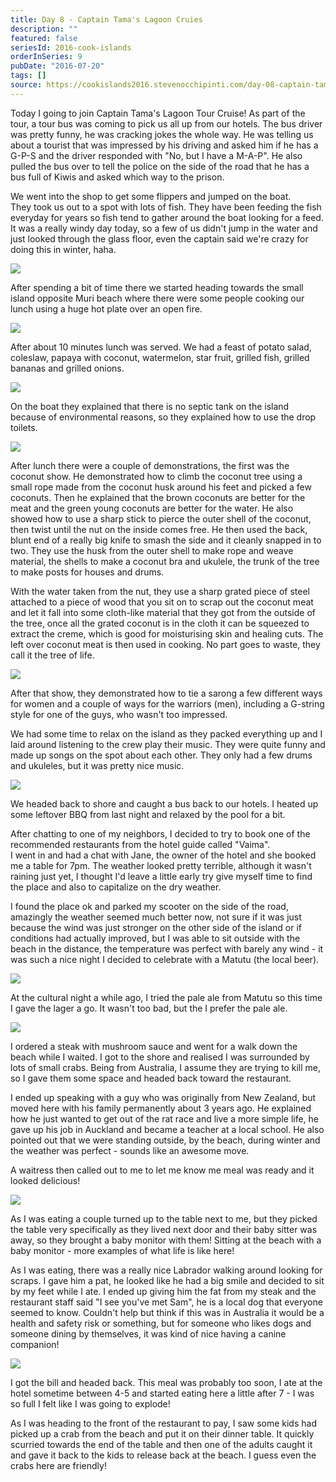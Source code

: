 ```yaml
---
title: Day 8 - Captain Tama's Lagoon Cruies
description: ""
featured: false
seriesId: 2016-cook-islands
orderInSeries: 9
pubDate: "2016-07-20"
tags: []
source: https://cookislands2016.stevenocchipinti.com/day-08-captain-tamas-lagoon-cruise/
---
```


Today I going to join Captain Tama's Lagoon Tour Cruise! As part of the tour, a
tour bus was coming to pick us all up from our hotels. The bus driver was pretty
funny, he was cracking jokes the whole way. He was telling us about a tourist
that was impressed by his driving and asked him if he has a G-P-S and the driver
responded with "No, but I have a M-A-P".
He also pulled the bus over to tell the police on the side of the road that he
has a bus full of Kiwis and asked which way to the prison.

We went into the shop to get some flippers and jumped on the boat.  
They took us out to a spot with lots of fish. They have been feeding the fish
everyday for years so fish tend to gather around the boat looking for a feed.
It was a really windy day today, so a few of us didn't jump in the water and
just looked through the glass floor, even the captain said we're crazy for doing
this in winter, haha.

![](https://res.cloudinary.com/stevenocchipinti/image/upload/c_limit,h_600,w_600/v1/cookislands2016/day-08-glass-bottom-boat_xnsixs.jpg)

After spending a bit of time there we started heading towards the small island
opposite Muri beach where there were some people cooking our lunch using a huge
hot plate over an open fire.

![](https://res.cloudinary.com/stevenocchipinti/image/upload/c_limit,h_600,w_600/v1/cookislands2016/day-08-cooking_grwopy.jpg)

After about 10 minutes lunch was served. We had a feast of potato salad,
coleslaw, papaya with coconut, watermelon, star fruit, grilled fish, grilled
bananas and grilled onions.

![](https://res.cloudinary.com/stevenocchipinti/image/upload/c_limit,h_600,w_600/v1/cookislands2016/day-08-lunch_g0n6dq.jpg)

On the boat they explained that there is no septic tank on the island because of
environmental reasons, so they explained how to use the drop toilets.

![](https://res.cloudinary.com/stevenocchipinti/image/upload/c_limit,h_600,w_600/v1/cookislands2016/day-08-toilet-sign_teymod.jpg)

After lunch there were a couple of demonstrations, the first was the coconut
show. He demonstrated how to climb the coconut tree using a small rope made from
the coconut husk around his feet and picked a few coconuts.
Then he explained that the brown coconuts are better for the meat and the green
young coconuts are better for the water.
He also showed how to use a sharp stick to pierce the outer shell of the
coconut, then twist until the nut on the inside comes free.
He then used the back, blunt end of a really big knife to smash the side and it
cleanly snapped in to two.
They use the husk from the outer shell to make rope and weave material, the
shells to make a coconut bra and ukulele, the trunk of the tree to make posts
for houses and drums.

With the water taken from the nut, they use a sharp grated piece of steel
attached to a piece of wood that you sit on to scrap out the coconut meat and
let it fall into some cloth-like material that they got from the outside of the
tree, once all the grated coconut is in the cloth it can be squeezed to extract
the creme, which is good for moisturising skin and healing cuts. The left over
coconut meat is then used in cooking. No part goes to waste, they call it the
tree of life.

![](https://res.cloudinary.com/stevenocchipinti/image/upload/c_limit,h_600,w_600/v1/cookislands2016/day-08-performance_awthin.jpg)

After that show, they demonstrated how to tie a sarong a few different ways for
women and a couple of ways for the warriors (men), including a G-string style
for one of the guys, who wasn't too impressed.

We had some time to relax on the island as they packed everything up and I laid
around listening to the crew play their music. They were quite funny and made up
songs on the spot about each other. They only had a few drums and ukuleles, but
it was pretty nice music.

![](https://res.cloudinary.com/stevenocchipinti/image/upload/c_limit,h_600,w_600/v1/cookislands2016/day-08-music_tybqx8.jpg)

We headed back to shore and caught a bus back to our hotels. I heated up some
leftover BBQ from last night and relaxed by the pool for a bit.

After chatting to one of my neighbors, I decided to try to book one of the
recommended restaurants from the hotel guide called "Vaima".  
I went in and had a chat with Jane, the owner of the hotel and she booked me a
table for 7pm. The weather looked pretty terrible, although it wasn't raining
just yet, I thought I'd leave a little early try give myself time to find the
place and also to capitalize on the dry weather.

I found the place ok and parked my scooter on the side of the road, amazingly
the weather seemed much better now, not sure if it was just because the wind was
just stronger on the other side of the island or if conditions had actually
improved, but I was able to sit outside with the beach in the distance, the
temperature was perfect with barely any wind - it was such a nice night I
decided to celebrate with a Matutu (the local beer).

![](https://res.cloudinary.com/stevenocchipinti/image/upload/c_limit,h_600,w_600/v1/cookislands2016/day-08-restaurant_gwgvti.jpg)

At the cultural night a while ago, I tried the pale ale from Matutu so this time
I gave the lager a go. It wasn't too bad, but the I prefer the pale ale.

![](https://res.cloudinary.com/stevenocchipinti/image/upload/c_limit,h_600,w_600/v1/cookislands2016/day-08-beer_mql5lu.jpg)

I ordered a steak with mushroom sauce and went for a walk down the beach while I
waited. I got to the shore and realised I was surrounded by lots of small crabs.
Being from Australia, I assume they are trying to kill me, so I gave them some
space and headed back toward the restaurant.

I ended up speaking with a guy who was originally from New Zealand, but moved
here with his family permanently about 3 years ago. He explained how he just
wanted to get out of the rat race and live a more simple life, he gave up his
job in Auckland and became a teacher at a local school. He also pointed out that
we were standing outside, by the beach, during winter and the weather was
perfect - sounds like an awesome move.

A waitress then called out to me to let me know me meal was ready and it looked
delicious!

![](https://res.cloudinary.com/stevenocchipinti/image/upload/c_limit,h_600,w_600/v1/cookislands2016/day-08-dinner_kiinue.jpg)

As I was eating a couple turned up to the table next to me, but they picked the
table very specifically as they lived next door and their baby sitter was away,
so they brought a baby monitor with them! Sitting at the beach with a baby
monitor - more examples of what life is like here!

As I was eating, there was a really nice Labrador walking around looking for
scraps. I gave him a pat, he looked like he had a big smile and decided to
sit by my feet while I ate. I ended up giving him the fat from my steak and the
restaurant staff said "I see you've met Sam", he is a local dog that everyone
seemed to know. Couldn't help but think if this was in Australia it would be a
health and safety risk or something, but for someone who likes dogs and someone
dining by themselves, it was kind of nice having a canine companion!

![](https://res.cloudinary.com/stevenocchipinti/image/upload/c_limit,h_600,w_600/v1/cookislands2016/day-08-dog_pkwg9w.jpg)

I got the bill and headed back. This meal was probably too soon, I ate at the
hotel sometime between 4-5 and started eating here a little after 7 - I was so
full I felt like I was going to explode!

As I was heading to the front of the restaurant to pay, I saw some kids had
picked up a crab from the beach and put it on their dinner table. It quickly
scurried towards the end of the table and then one of the adults caught it and
gave it back to the kids to release back at the beach. I guess even the crabs
here are friendly!

